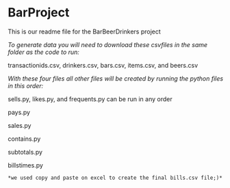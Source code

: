 # BarProject

This is our readme file for the BarBeerDrinkers project

*To generate data you will need to download these csvfiles in the same folder as the code to run:*


  transactionids.csv, drinkers.csv, bars.csv, items.csv, and beers.csv
	

*With these four files all other files will be created by running the python files in this order:*


  sells.py, likes.py, and frequents.py can be run in any order
	
	
  pays.py
	
	
  sales.py
	
	
  contains.py
	
	
  subtotals.py
	
	
  billstimes.py
	
	
	*we used copy and paste on excel to create the final bills.csv file;)*
